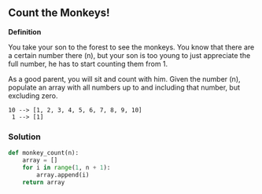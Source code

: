 ## Count the Monkeys!

**Definition**

You take your son to the forest to see the monkeys. You know that there are a certain number there (n), but your son is too young to just appreciate the full number, he has to start counting them from 1.

As a good parent, you will sit and count with him. Given the number (n), populate an array with all numbers up to and including that number, but excluding zero.


```For example(Input --> Output):
10 --> [1, 2, 3, 4, 5, 6, 7, 8, 9, 10]
 1 --> [1]
```

### Solution

```python
def monkey_count(n):
    array = []
    for i in range(1, n + 1):
        array.append(i)
    return array
```
        
